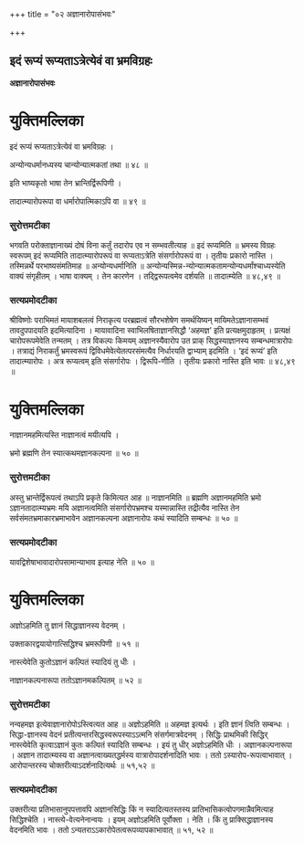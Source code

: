 +++
title = "०२ अज्ञानारोपासंभवः"

+++


## इदं रूप्यं रूप्यताऽत्रेत्येवं वा भ्रमविग्रहः

**अज्ञानारोपासंभवः**

# **युक्तिमल्लिका**

इदं रूप्यं रूप्यताऽत्रेत्येवं वा भ्रमविग्रहः ।

अन्योन्यधर्मानध्यस्य चान्योन्यात्मकतां तथा ॥ ४८ ॥

इति भाष्यकृतो भाषा तेन भ्रान्तिर्द्विरूपिणी ।

तादात्म्यारोपरूपा वा धर्मारोपात्मिकाऽपि वा ॥ ४९ ॥

### **सुरोत्तमटीका**

भगवति परोक्ताज्ञानाख्यं दोषं विना कर्तुं तदारोप एव न सम्भवतीत्याह ॥ इदं रूप्यमिति ॥ भ्रमस्य विग्रहः स्वरूपम् इदं रूप्यमिति तादात्म्यारोपरूपं वा रूप्यताऽत्रेति संसर्गारोपरूपं वा । तृतीयः प्रकारो नास्ति । तस्मिन्नर्थे परभाष्यसंमतिमाह ॥ अन्योन्यधर्मानिति ॥ अन्योन्यस्मिन्न-न्योन्यात्मकतामन्योन्यधर्मांश्चाध्यस्येति वाक्यं संगृहीतम् । भाषा वाक्यम् । तेन कारणेन । तद्द्विरूपत्वमेव दर्शयति ॥ तादात्म्येति ॥ ४८,४९ ॥

### **सत्यप्रमोदटीका**

श्रीविष्णोः पराभिमतं मायाशबलत्वं निराकृत्य परब्रह्मत्वं सौरभशेषेण समर्थयिष्यन् मायिमतेऽज्ञानासम्भवं तावदुपपादयति इदमित्यादिना । मायावादिना स्वाभिलषिताज्ञानसिद्धौ ‘अहमज्ञ’ इति प्रत्यक्षमुदाहृतम् । प्रत्यक्षं चारोपरूपमेवेति तन्मतम् । तत्र विकल्पः किमयम् अज्ञानस्यैवारोप उत प्राक् सिद्धस्याज्ञानस्य सम्बन्धमात्रारोपः । तत्राद्यं निराकर्तुं भ्रमस्वरूपं द्विविधमेवेत्येतत्परसंमत्यैव निर्धारयति द्वाभ्याम् इदमिति । ‘इदं रूप्यं’ इति तादात्म्यारोपः । अत्र रूप्यत्वम् इति संसर्गारोपः । द्विरूपि-णीति । तृतीयः प्रकारो नास्ति इति भावः ॥ ४८,४९ ॥

# **युक्तिमल्लिका**

नाज्ञानमहमित्यस्ति नाज्ञानत्वं मयीत्यपि ।

भ्रमो ब्रह्मणि तेन स्यात्कथमज्ञानकल्पना ॥ ५० ॥

### **सुरोत्तमटीका**

अस्तु भ्रान्तेर्द्विरूपत्वं तथाऽपि प्रकृते किमित्यत आह ॥ नाज्ञानमिति ॥ ब्रह्मणि अज्ञानमहमिति भ्रमो ऽज्ञानतादात्म्यभ्रमः मयि अज्ञानत्वमिति संसर्गारोपभ्रमश्च यस्मान्नास्ति तद्रीत्यैव नास्ति तेन सर्वसंमतभ्रमाकारभ्रमाभावेन अज्ञानकल्पना अज्ञानारोपः कथं स्यादिति सम्बन्धः ॥ ५० ॥

### **सत्यप्रमोदटीका**

यावद्विशेषाभावादारोपसामान्याभाव इत्याह नेति ॥ ५० ॥

# **युक्तिमल्लिका**

अज्ञोऽहमिति तु ज्ञानं सिद्धाज्ञानस्य वेदनम् ।

उक्ताकारद्वयायोगात्सिद्धिश्च भ्रमरूपिणी ॥ ५१ ॥

नास्त्येवेति कुतोऽज्ञानं कल्पितं स्यादियं तु धीः ।

नाज्ञानकल्पनारूपा ततोऽज्ञानमकल्पितम् ॥ ५२ ॥

### **सुरोत्तमटीका**

नन्वहमज्ञ इत्येवाज्ञानारोपोऽस्त्वित्यत आह ॥ अज्ञोऽहमिति ॥ अहमज्ञ इत्यर्थः । इति ज्ञानं त्विति सम्बन्धः । सिद्धा-ज्ञानस्य वेदनं प्रतीत्यन्तरसिद्धस्वरूपस्याऽऽत्मनि संसर्गमात्रवेदनम् । सिद्धिः प्राथमिकी सिद्धिर् नास्त्येवेति कृत्वाऽज्ञानं कुतः कल्पितं स्यादिति सम्बन्धः । इयं तु धीर् अज्ञोऽहमिति धीः । अज्ञानकल्पनारूपा । अज्ञान तादात्म्यस्य वा अज्ञानत्वाख्यतद्धर्मस्य वात्रारोपादर्शनादिति भावः । ततो ऽस्यारोप-रूपत्वाभावात् । आरोपान्तरस्य चोक्तरीत्याऽदर्शनादित्यर्थः ॥ ५१,५२ ॥

### **सत्यप्रमोदटीका**

उक्तरीत्या प्रतिभासानुपपत्तावपि अज्ञानसिद्धिः किं न स्यादित्यतस्तस्य प्रातिभासिकत्वोपगमान्नैवमित्याह सिद्धिश्चेति । नास्त्ये-वेत्यनेनान्वयः । इयम् अज्ञोऽहमिति पूर्वोक्ता । नेति । किं तु प्राक्सिद्धाज्ञानस्य वेदनमिति भावः । ततो ऽन्यतराऽऽकारोपेतत्वरूपव्यापकाभावात् ॥ ५१, ५२ ॥

